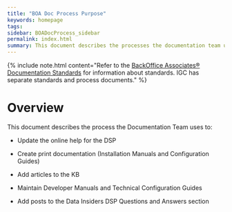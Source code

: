 ```yaml
---
title: "BOA Doc Process Purpose"
keywords: homepage
tags:
sidebar: BOADocProcess_sidebar
permalink: index.html
summary: This document describes the processes the documentation team uses to maintain the BOA DSP documentation.
---
```


{% include note.html content="Refer to the <a href='http://drive.google.com/open?id=12j8cUB8iyQA2v1U6W_N2PoGNMzmXJswEucfGJyAA1k'>BackOffice Associates® Documentation Standards</a> for information about standards. IGC has separate standards and process documents." %}

Overview
========

This document describes the process the Documentation Team uses to:

-   Update the online help for the DSP

-   Create print documentation (Installation Manuals and Configuration
    Guides)

-   Add articles to the KB

-   Maintain Developer Manuals and Technical Configuration Guides

-   Add posts to the Data Insiders DSP Questions and Answers section
